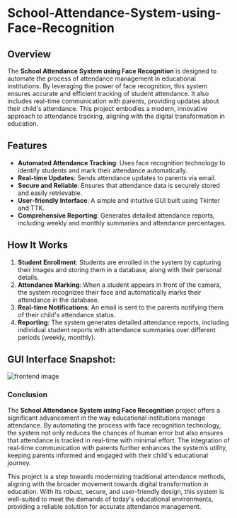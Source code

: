# School-Attendance-System-using-Face-Recognition

## Overview
The **School Attendance System using Face Recognition** is designed to automate the process of attendance management in educational institutions. By leveraging the power of face recognition, this system ensures accurate and efficient tracking of student attendance. It also includes real-time communication with parents, providing updates about their child's attendance. This project embodies a modern, innovative approach to attendance tracking, aligning with the digital transformation in education.

## Features
- **Automated Attendance Tracking**: Uses face recognition technology to identify students and mark their attendance automatically.
- **Real-time Updates**: Sends attendance updates to parents via email.
- **Secure and Reliable**: Ensures that attendance data is securely stored and easily retrievable.
- **User-friendly Interface**: A simple and intuitive GUI built using Tkinter and TTK.
- **Comprehensive Reporting**: Generates detailed attendance reports, including weekly and monthly summaries and attendance percentages.

## How It Works
1. **Student Enrollment**: Students are enrolled in the system by capturing their images and storing them in a database, along with their personal details.
2. **Attendance Marking**: When a student appears in front of the camera, the system recognizes their face and automatically marks their attendance in the database.
3. **Real-time Notifications**: An email is sent to the parents notifying them of their child's attendance status.
4. **Reporting**: The system generates detailed attendance reports, including individual student reports with attendance summaries over different periods (weekly, monthly).

## GUI Interface Snapshot:
![frontend image](https://github.com/user-attachments/assets/f7807841-b73f-48f7-9bcb-2272a776e4a5)

### Conclusion
The **School Attendance System using Face Recognition** project offers a significant advancement in the way educational institutions manage attendance. By automating the process with face recognition technology, the system not only reduces the chances of human error but also ensures that attendance is tracked in real-time with minimal effort. The integration of real-time communication with parents further enhances the system’s utility, keeping parents informed and engaged with their child's educational journey.

This project is a step towards modernizing traditional attendance methods, aligning with the broader movement towards digital transformation in education. With its robust, secure, and user-friendly design, this system is well-suited to meet the demands of today's educational environments, providing a reliable solution for accurate attendance management.
